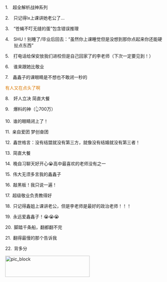 <p class="MsoNormal" style="margin-left:21.0pt;text-indent:-21.0pt;mso-list:l75 level1 lfo76">
<?if !supportLists?><span lang="EN-US"><span style="mso-list:Ignore">1.<span style='font:7.0pt "Times New Roman"'>     
                    </span></span></span>
<?endif?><span class="GramE">超全解析</span>战神系列
        </p><p class="MsoNormal" style="margin-left:21.0pt;text-indent:-21.0pt;mso-list:l75 level1 lfo76">
<?if !supportLists?><span lang="EN-US"><span style="mso-list:Ignore">2.<span style='font:7.0pt "Times New Roman"'>     
                    </span></span></span>
<?endif?>只记得<span lang="EN-US">lx</span>上课讲她老公了<span lang="EN-US">…</span>
</p><p class="MsoNormal" style="margin-left:21.0pt;text-indent:-21.0pt;mso-list:l75 level1 lfo76">
<?if !supportLists?><span lang="EN-US"><span style="mso-list:Ignore">3.<span style='font:7.0pt "Times New Roman"'>     
                    </span></span></span>
<?endif?><span lang="EN-US">“</span>苍蝇不叮无缝的蛋<span lang="EN-US">”</span>包含错误推理
        </p><p class="MsoNormal" style="margin-left:21.0pt;text-indent:-21.0pt;mso-list:l75 level1 lfo76">
<?if !supportLists?><span lang="EN-US"><span style="mso-list:Ignore">4.<span style='font:7.0pt "Times New Roman"'>     
                    </span></span></span>
<?endif?><span lang="EN-US">SHU</span>！别睡了<span lang="EN-US">/</span>毕业后回去：<span lang="EN-US">“</span>虽然你上课睡觉但是没想到那你点起来你还能硬扯点东西<span lang="EN-US">”</span>
</p><p class="MsoNormal" style="margin-left:21.0pt;text-indent:-21.0pt;mso-list:l75 level1 lfo76">
<?if !supportLists?><span lang="EN-US"><span style="mso-list:Ignore">5.<span style='font:7.0pt "Times New Roman"'>     
                    </span></span></span>
<?endif?>打电话给保安放我们进校但是自己回家了的李老师（下次一定要见到！）
        </p><p class="MsoNormal" style="margin-left:21.0pt;text-indent:-21.0pt;mso-list:l75 level1 lfo76">
<?if !supportLists?><span lang="EN-US"><span style="mso-list:Ignore">6.<span style='font:7.0pt "Times New Roman"'>     
                    </span></span></span>
<?endif?>谁来跟她比敬业
        </p><p class="MsoNormal" style="margin-left:21.0pt;text-indent:-21.0pt;mso-list:l75 level1 lfo76">
<?if !supportLists?><span lang="EN-US"><span style="mso-list:Ignore">7.<span style='font:7.0pt "Times New Roman"'>     
                    </span></span></span>
<?endif?><span class="GramE">鑫鑫</span>子的<span class="GramE">课眼睛</span>是不想也不敢闭一秒的
        </p><p class="MsoNormal"><span style="color:#DB7800">有人又在点头了啊</span></p><p class="MsoNormal" style="margin-left:21.0pt;text-indent:-21.0pt;mso-list:l75 level1 lfo76">
<?if !supportLists?><span lang="EN-US"><span style="mso-list:Ignore">8.<span style='font:7.0pt "Times New Roman"'>     
                    </span></span></span>
<?endif?>奸人立决 简直大餐
        </p><p class="MsoNormal" style="margin-left:21.0pt;text-indent:-21.0pt;mso-list:l75 level1 lfo76">
<?if !supportLists?><span lang="EN-US"><span style="mso-list:Ignore">9.<span style='font:7.0pt "Times New Roman"'>     
                    </span></span></span>
<?endif?>爆料的神（<span class="Emoji"><span lang="EN-US">👆</span></span><span lang="EN-US">700</span>万）
        </p><p class="MsoNormal" style="margin-left:21.0pt;text-indent:-21.0pt;mso-list:l75 level1 lfo76">
<?if !supportLists?><span lang="EN-US"><span style="mso-list:Ignore">10.<span style='font:7.0pt "Times New Roman"'>  
                    </span></span></span>
<?endif?>谁的眼睛闭上了！
        </p><p class="MsoNormal" style="margin-left:21.0pt;text-indent:-21.0pt;mso-list:l75 level1 lfo76">
<?if !supportLists?><span lang="EN-US"><span style="mso-list:Ignore">11.<span style='font:7.0pt "Times New Roman"'>  
                    </span></span></span>
<?endif?>亲自爱团 <span class="GramE">梦创奋团</span>
</p><p class="MsoNormal" style="margin-left:21.0pt;text-indent:-21.0pt;mso-list:l75 level1 lfo76">
<?if !supportLists?><span lang="EN-US"><span style="mso-list:Ignore">12.<span style='font:7.0pt "Times New Roman"'>  
                    </span></span></span>
<?endif?><span class="GramE">鑫世</span>格言：没有结盟就没有第三方，就像没有结婚就没有第三者！
        </p><p class="MsoNormal" style="margin-left:21.0pt;text-indent:-21.0pt;mso-list:l75 level1 lfo76">
<?if !supportLists?><span lang="EN-US"><span style="mso-list:Ignore">13.<span style='font:7.0pt "Times New Roman"'>  
                    </span></span></span>
<?endif?>简直大餐
        </p><p class="MsoNormal" style="margin-left:21.0pt;text-indent:-21.0pt;mso-list:l75 level1 lfo76">
<?if !supportLists?><span lang="EN-US"><span style="mso-list:Ignore">14.<span style='font:7.0pt "Times New Roman"'>  
                    </span></span></span>
<?endif?>晚自习聊天好开心<span class="Emoji"><span lang="EN-US">😭</span></span>高中最喜欢的老师没有之一
        </p><p class="MsoNormal" style="margin-left:21.0pt;text-indent:-21.0pt;mso-list:l75 level1 lfo76">
<?if !supportLists?><span lang="EN-US"><span style="mso-list:Ignore">15.<span style='font:7.0pt "Times New Roman"'>  
                    </span></span></span>
<?endif?>伟大无须多言我的<span class="GramE">鑫鑫</span>子
        </p><p class="MsoNormal" style="margin-left:21.0pt;text-indent:-21.0pt;mso-list:l75 level1 lfo76">
<?if !supportLists?><span lang="EN-US"><span style="mso-list:Ignore">16.<span style='font:7.0pt "Times New Roman"'>  
                    </span></span></span>
<?endif?>敲黑板！我只说一遍！
        </p><p class="MsoNormal" style="margin-left:21.0pt;text-indent:-21.0pt;mso-list:l75 level1 lfo76">
<?if !supportLists?><span lang="EN-US"><span style="mso-list:Ignore">17.<span style='font:7.0pt "Times New Roman"'>  
                    </span></span></span>
<?endif?>超级敬业负责教得好
        </p><p class="MsoNormal" style="margin-left:21.0pt;text-indent:-21.0pt;mso-list:l75 level1 lfo76">
<?if !supportLists?><span lang="EN-US"><span style="mso-list:Ignore">18.<span style='font:7.0pt "Times New Roman"'>  
                    </span></span></span>
<?endif?>只记得<span class="GramE">鑫</span>姐上课讲老公，但是李老师是最好的政治老师！！！
        </p><p class="MsoNormal" style="margin-left:21.0pt;text-indent:-21.0pt;mso-list:l75 level1 lfo76">
<?if !supportLists?><span lang="EN-US"><span style="mso-list:Ignore">19.<span style='font:7.0pt "Times New Roman"'>  
                    </span></span></span>
<?endif?>永远爱<span class="GramE">鑫鑫</span>子！<span class="Emoji"><span lang="EN-US">😭😭😭</span></span>
</p><p class="MsoNormal" style="margin-left:21.0pt;text-indent:-21.0pt;mso-list:l75 level1 lfo76">
<?if !supportLists?><span lang="EN-US"><span style="mso-list:Ignore">20.<span style='font:7.0pt "Times New Roman"'>  
                    </span></span></span>
<?endif?>脚踏千条船，<span class="GramE">翻都翻</span>不完
        </p><p class="MsoNormal" style="margin-left:21.0pt;text-indent:-21.0pt;mso-list:l75 level1 lfo76">
<?if !supportLists?><span lang="EN-US"><span style="mso-list:Ignore">21.<span style='font:7.0pt "Times New Roman"'>  
                    </span></span></span>
<?endif?>翻得最慢的那个告诉我
        </p><p class="MsoNormal" style="margin-left:21.0pt;text-indent:-21.0pt;mso-list:l75 level1 lfo76">
<?if !supportLists?><span lang="EN-US"><span style="mso-list:Ignore">22.<span style='font:7.0pt "Times New Roman"'>  
                    </span></span></span>
<?endif?>背多分
        </p><p class="MsoNormal"><span lang="EN-US" style="mso-no-proof:yes"><!--[if gte vml 1]><v:shape
 id="_x0000_i1582" type="#_x0000_t75" alt="pic_block" style='width:202.5pt;
 height:50.65pt;visibility:visible;mso-wrap-style:square'>
 <v:imagedata src="汤逊湖北路1号回忆录.files/image005.png" o:title="pic_block"/>
</v:shape><![endif]-->
<?if !vml?><img alt="pic_block" border="0" height="68" src="汤逊湖北路1号回忆录.files/image268.gif" v:shapes="_x0000_i1582" width="270"/>
<?endif?>
</span></p><p class="MsoNormal"><span lang="EN-US">
<o:p> </o:p>
</span></p>